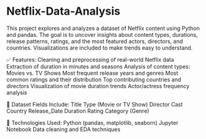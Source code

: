 # Netflix-Data-Analysis
This project explores and analyzes a dataset of Netflix content using Python and pandas. The goal is to uncover insights about content types, durations, release patterns, ratings, and the most featured actors, directors, and countries. Visualizations are included to make trends easy to understand.

✅ Features:
Cleaning and preprocessing of real-world Netflix data
Extraction of duration in minutes and seasons
Analysis of content types: Movies vs. TV Shows
Most frequent release years and genres
Most common ratings and their distribution
Top contributing countries and directors
Visualization of movie duration trends
Actor/actress frequency analysis

📁 Dataset Fields Include:
Title
Type (Movie or TV Show)
Director
Cast
Country
Release_Date
Duration
Rating
Category (Genre)

📌 Technologies Used:
Python (pandas, matplotlib, seaborn)
Jupyter Notebook
Data cleaning and EDA techniques
